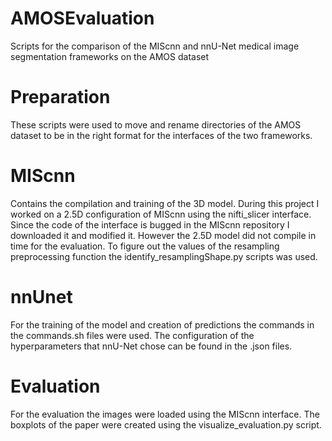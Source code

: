 # AMOSEvaluation
Scripts for the comparison of the MIScnn and nnU-Net medical image segmentation frameworks on the AMOS dataset

# Preparation
These scripts were used to move and rename directories of the AMOS dataset to be in the right format for the interfaces of the two frameworks.

# MIScnn
Contains the compilation and training of the 3D model. During this project I worked on a 2.5D configuration of MIScnn using the nifti_slicer interface. Since the code of the interface is bugged in the MIScnn repository I downloaded it and modified it. However the 2.5D model did not compile in time for the evaluation. To figure out the values of the resampling preprocessing function the identify_resamplingShape.py scripts was used.

# nnUnet
For the training of the model and creation of predictions the commands in the commands.sh files were used. The configuration of the hyperparameters that nnU-Net chose can be found in the .json files.

# Evaluation
For the evaluation the images were loaded using the MIScnn interface. The boxplots of the paper were created using the visualize_evaluation.py script.
